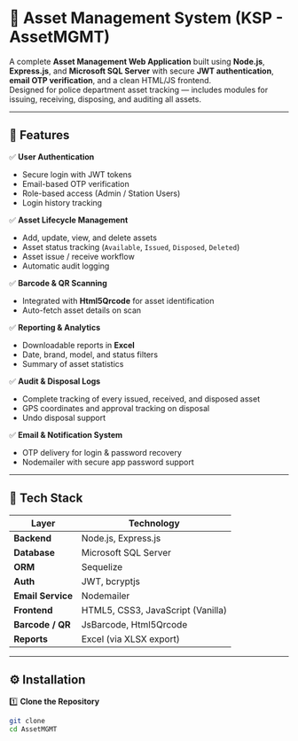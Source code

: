 # 🏢 Asset Management System (KSP - AssetMGMT)

A complete **Asset Management Web Application** built using **Node.js**, **Express.js**, and **Microsoft SQL Server** with secure **JWT authentication**, **email OTP verification**, and a clean HTML/JS frontend.  
Designed for police department asset tracking — includes modules for issuing, receiving, disposing, and auditing all assets.

---

## 🚀 Features

✅ **User Authentication**
- Secure login with JWT tokens  
- Email-based OTP verification  
- Role-based access (Admin / Station Users)  
- Login history tracking  

✅ **Asset Lifecycle Management**
- Add, update, view, and delete assets  
- Asset status tracking (`Available`, `Issued`, `Disposed`, `Deleted`)  
- Asset issue / receive workflow  
- Automatic audit logging  

✅ **Barcode & QR Scanning**
- Integrated with **Html5Qrcode** for asset identification  
- Auto-fetch asset details on scan  

✅ **Reporting & Analytics**
- Downloadable reports in **Excel**  
- Date, brand, model, and status filters  
- Summary of asset statistics  

✅ **Audit & Disposal Logs**
- Complete tracking of every issued, received, and disposed asset  
- GPS coordinates and approval tracking on disposal  
- Undo disposal support  

✅ **Email & Notification System**
- OTP delivery for login & password recovery  
- Nodemailer with secure app password support  

---

## 🧩 Tech Stack

| Layer | Technology |
|-------|-------------|
| **Backend** | Node.js, Express.js |
| **Database** | Microsoft SQL Server |
| **ORM** | Sequelize |
| **Auth** | JWT, bcryptjs |
| **Email Service** | Nodemailer |
| **Frontend** | HTML5, CSS3, JavaScript (Vanilla) |
| **Barcode / QR** | JsBarcode, Html5Qrcode |
| **Reports** | Excel (via XLSX export) |

---

## ⚙️ Installation

1️⃣ **Clone the Repository**
```bash
git clone 
cd AssetMGMT
